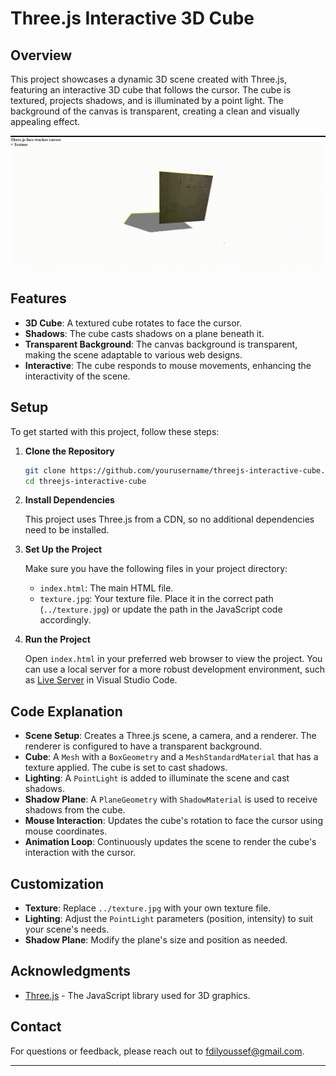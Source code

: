 # Three.js Interactive 3D Cube

## Overview

This project showcases a dynamic 3D scene created with Three.js, featuring an interactive 3D cube that follows the cursor. The cube is textured, projects shadows, and is illuminated by a point light. The background of the canvas is transparent, creating a clean and visually appealing effect.

![Preview](/assets/Preview.gif)

## Features

- **3D Cube**: A textured cube rotates to face the cursor.
- **Shadows**: The cube casts shadows on a plane beneath it.
- **Transparent Background**: The canvas background is transparent, making the scene adaptable to various web designs.
- **Interactive**: The cube responds to mouse movements, enhancing the interactivity of the scene.

## Setup

To get started with this project, follow these steps:

1. **Clone the Repository**

    ```bash
    git clone https://github.com/yourusername/threejs-interactive-cube.git
    cd threejs-interactive-cube
    ```

2. **Install Dependencies**

    This project uses Three.js from a CDN, so no additional dependencies need to be installed.

3. **Set Up the Project**

    Make sure you have the following files in your project directory:
    - `index.html`: The main HTML file.
    - `texture.jpg`: Your texture file. Place it in the correct path (`../texture.jpg`) or update the path in the JavaScript code accordingly.

4. **Run the Project**

    Open `index.html` in your preferred web browser to view the project. You can use a local server for a more robust development environment, such as [Live Server](https://marketplace.visualstudio.com/items?itemName=ritwickdey.liveServer) in Visual Studio Code.

## Code Explanation

- **Scene Setup**: Creates a Three.js scene, a camera, and a renderer. The renderer is configured to have a transparent background.
- **Cube**: A `Mesh` with a `BoxGeometry` and a `MeshStandardMaterial` that has a texture applied. The cube is set to cast shadows.
- **Lighting**: A `PointLight` is added to illuminate the scene and cast shadows.
- **Shadow Plane**: A `PlaneGeometry` with `ShadowMaterial` is used to receive shadows from the cube.
- **Mouse Interaction**: Updates the cube's rotation to face the cursor using mouse coordinates.
- **Animation Loop**: Continuously updates the scene to render the cube's interaction with the cursor.

## Customization

- **Texture**: Replace `../texture.jpg` with your own texture file.
- **Lighting**: Adjust the `PointLight` parameters (position, intensity) to suit your scene's needs.
- **Shadow Plane**: Modify the plane's size and position as needed.


## Acknowledgments

- [Three.js](https://threejs.org/) - The JavaScript library used for 3D graphics.

## Contact

For questions or feedback, please reach out to [fdilyoussef@gmail.com](mailto:fdilyoussef@gmail.com).

---

